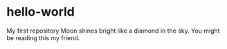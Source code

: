 # hello-world
My first repository
Moon shines bright like a diamond in the sky.
You might be reading this my friend.
